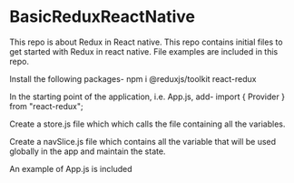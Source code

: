 # BasicReduxReactNative
This repo is about Redux in React native. This repo contains initial files to get started with Redux in react native. File examples are included in this repo. 

Install the following packages-
npm i @reduxjs/toolkit react-redux

In the starting point of the application, i.e. App.js, add-
import { Provider } from "react-redux";

Create a store.js file which which calls the file containing all the variables.

Create a navSlice.js file which contains all the variable that will be used globally in the app and maintain the state. 

An example of App.js is included 
